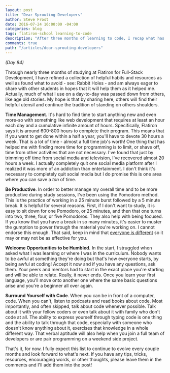 ```yaml
---
layout: post
title: "Dear Sprouting Developers"
author: Steve Frost
date: 2016-07-24 16:00:00 -04:00
categories: blog
tags: flatiron-school learning-to-code
description: "After three months of learning to code, I recap what has helped me the most."
comments: true
path: "/articles/dear-sprouting-developers"
---
```

_(Day 84)_

Through nearly three months of studying at Flatiron for Full-Stack Development, I have refined a collection of helpful habits and resources as well as found what to avoid - see: Rabbit Holes - and am always eager to share with other students in hopes that it will help them as it helped me. Actually, much of what I use on a day-to-day was passed down from others, like age old stories. My hope is that by sharing here, others will find their helpful utensil and continue the tradition of standing on others shoulders.

**Time Management**. It's hard to find time to start anything new and even more-so with something like web development that requires at least an hour each day and a cumulative infinite amount of hours. Specifically, Flatiron says it is around 600-800 hours to complete their program. This means that if you want to get done within a half a year, you'll have to devote 30 hours a week. That is a lot of time - almost a full time job's worth! One thing that has helped me with finding more time for programming is to limit, or shave off, time from other activities that are not necessary. I've found that just by trimming off time from social media and television, I've recovered almost 20 hours a week. I actually completely quit one social media platform after I realized it was more of an addiction than entertainment. I don't think it's necessary to completely quit social media but I do promise this is one area where you can save a *ton* of time.

**Be Productive**. In order to better manage my overall time and to be more productive during study sessions, I've been using the Pomodoro method. This is the practice of working in a 25 minute burst followed by a 5 minute break. It is helpful for several reasons. First, if I don't want to study, it is easy to sit down for one Pomodoro, or 25 minutes, and then that one turns into two, three, four, or five Pomodoros. They also help with being focused. If you know that you have a break in so many minutes, it's easier to muster the gumption to power through the material you're working on. I cannot endorse this enough. That said, keep in mind that [everyone is different](http://qz.com/740607/the-biggest-productivity-myth-is-that-rigid-rules-like-the-pomodoro-technique-are-for-everyone/) so it may or may not be as effective for you.

**Welcome Opportunities to be Humbled.** In the start, I struggled when asked what I was learning or where I was in the curriculum. Nobody wants to be awful at something they're doing but that's how everyone starts, by being awful at coding! Accept it now and if you have any questions, ask them. Your peers and mentors had to start in the exact place you're starting and will be able to relate. Really, it never ends. Once you learn your first language, you'll move onto another one where the same basic questions arise and you're a beginner all over again.

**Surround Yourself with Code**. When you can be in front of a computer, code. When you can't, listen to podcasts and read books about code. Most importantly, and often skipped, talk about code whenever possible. Talk about it with your fellow coders or even talk about it with family who don't code at all. The ability to express yourself through typing code is one thing and the ability to talk through that code, especially with someone who doesn't know anything about it, exercises that knowledge in a whole different way. That verbal aptitude will also help when you join a full team of developers or are pair programming on a weekend side project.

That's it, for now. I fully expect this list to continue to evolve every couple months and look forward to what's next. If you have any tips, tricks, resources, encouraging words, or other thoughts, please leave them in the comments and I'll add them into the post!
